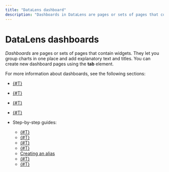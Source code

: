 ```yaml
---
title: "DataLens dashboard"
description: "Dashboards in DataLens are pages or sets of pages that contain widgets. They let you group charts in one place and add explanatory text and titles. You can create new dashboard pages using the tab element. DataLens lets you display the dashboard in full-screen mode."
---
```


# DataLens dashboards

_Dashboards_ are pages or sets of pages that contain widgets. They let you group charts in one place and add explanatory text and titles.
You can create new dashboard pages using the **tab** element.


For more information about dashboards, see the following sections:

* [{#T}](../dashboard/widget.md)
* [{#T}](../dashboard/link.md)
* [{#T}](../dashboard/selector.md)
* [{#T}](../dashboard/dashboard_parameters.md)
* Step-by-step guides:

  * [{#T}](../operations/dashboard/create.md)
  * [{#T}](../operations/dashboard/add-description.md)
  * [{#T}](../operations/dashboard/add-chart.md)
  * [{#T}](../operations/dashboard/add-selector.md)
  * [Creating an alias](../operations/dashboard/create-alias.md)
  * [{#T}](../operations/dashboard/edit-alias.md)
  * [{#T}](../operations/dashboard/add-parameters.md)

